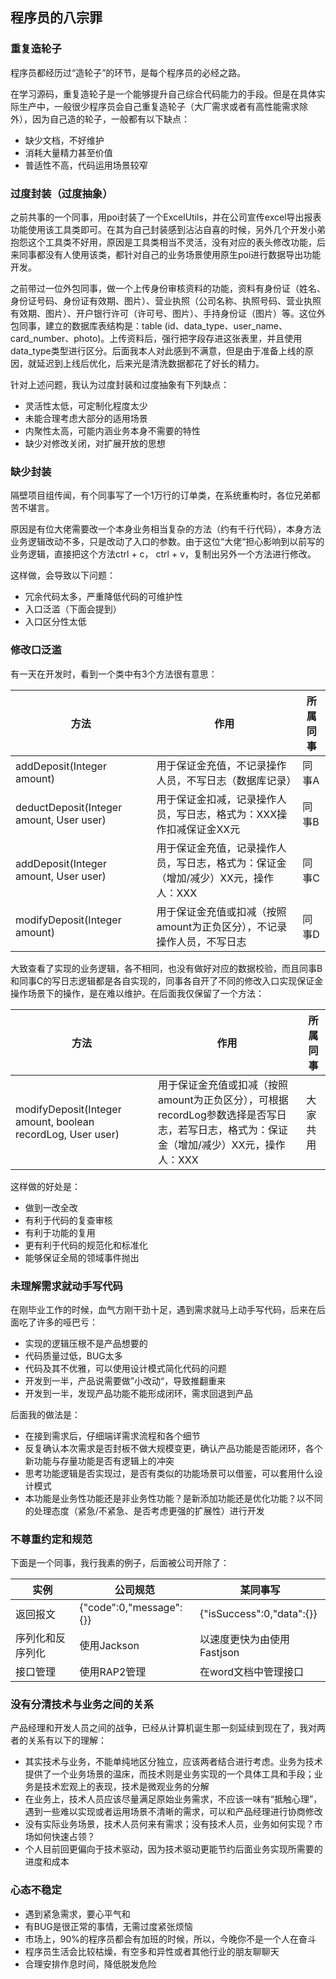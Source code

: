 ## 程序员的八宗罪

### 重复造轮子

程序员都经历过“造轮子”的环节，是每个程序员的必经之路。

在学习源码，重复造轮子是一个能够提升自己综合代码能力的手段。但是在具体实际生产中，一般很少程序员会自己重复造轮子（大厂需求或者有高性能需求除外），因为自己造的轮子，一般都有以下缺点：

- 缺少文档，不好维护
- 消耗大量精力甚至价值
- 普适性不高，代码运用场景较窄

### 过度封装（过度抽象）

之前共事的一个同事，用poi封装了一个ExcelUtils，并在公司宣传excel导出报表功能使用该工具类即可。在其为自己封装感到沾沾自喜的时候，另外几个开发小弟抱怨这个工具类不好用，原因是工具类相当不灵活，没有对应的表头修改功能，后来同事都没有人使用该类，都针对自己的业务场景使用原生poi进行数据导出功能开发。

之前带过一位外包同事，做一个上传身份审核资料的功能，资料有身份证（姓名、身份证号码、身份证有效期、图片）、营业执照（公司名称、执照号码、营业执照有效期、图片）、开户银行许可（许可号、图片）、手持身份证（图片）等。这位外包同事，建立的数据库表结构是：table (id、data_type、user_name、card_number、photo)。上传资料后，强行把字段存进这张表里，并且使用data_type类型进行区分。后面我本人对此感到不满意，但是由于准备上线的原因，就延迟到上线后优化，后来光是清洗数据都花了好长的精力。

针对上述问题，我认为过度封装和过度抽象有下列缺点：

- 灵活性太低，可定制化程度太少
- 未能合理考虑大部分的适用场景
- 内聚性太高，可能内涵业务本身不需要的特性
- 缺少对修改关闭，对扩展开放的思想

### 缺少封装

隔壁项目组传闻，有个同事写了一个1万行的订单类，在系统重构时，各位兄弟都苦不堪言。

原因是有位大佬需要改一个本身业务相当复杂的方法（约有千行代码），本身方法业务逻辑改动不多，只是改动了入口的参数。由于这位“大佬“担心影响到以前写的业务逻辑，直接把这个方法ctrl + c， ctrl + v，复制出另外一个方法进行修改。

这样做，会导致以下问题：

- 冗余代码太多，严重降低代码的可维护性
- 入口泛滥（下面会提到）
- 入口区分性太低

### 修改口泛滥

有一天在开发时，看到一个类中有3个方法很有意思：

| 方法                                     | 作用                                                         | 所属同事 |
| ---------------------------------------- | ------------------------------------------------------------ | -------- |
| addDeposit(Integer amount)               | 用于保证金充值，不记录操作人员，不写日志（数据库记录）       | 同事A    |
| deductDeposit(Integer amount, User user) | 用于保证金扣减，记录操作人员，写日志，格式为：XXX操作扣减保证金XX元 | 同事B    |
| addDeposit(Integer amount, User user)    | 用于保证金充值，记录操作人员，写日志，格式为：保证金（增加/减少）XX元，操作人：XXX | 同事C    |
| modifyDeposit(Integer amount)            | 用于保证金充值或扣减（按照amount为正负区分），不记录操作人员，不写日志 | 同事D    |

大致查看了实现的业务逻辑，各不相同，也没有做好对应的数据校验，而且同事B和同事C的写日志逻辑都是各自实现的，同事各自开了不同的修改入口实现保证金操作场景下的操作，是在难以维护。在后面我仅保留了一个方法：

| 方法                                                        | 作用                                                         | 所属同事 |
| ----------------------------------------------------------- | ------------------------------------------------------------ | -------- |
| modifyDeposit(Integer amount, boolean recordLog, User user) | 用于保证金充值或扣减（按照amount为正负区分），可根据recordLog参数选择是否写日志，若写日志，格式为：保证金（增加/减少）XX元，操作人：XXX | 大家共用 |

这样做的好处是：

- 做到一改全改
- 有利于代码的复查审核
- 有利于功能的复用
- 更有利于代码的规范化和标准化
- 能够保证全局的领域事件抛出

### 未理解需求就动手写代码

在刚毕业工作的时候，血气方刚干劲十足，遇到需求就马上动手写代码，后来在后面吃了许多的哑巴亏：

- 实现的逻辑压根不是产品想要的
- 代码质量过低，BUG太多
- 代码及其不优雅，可以使用设计模式简化代码的问题
- 开发到一半，产品说需要做”小改动“，导致推翻重来
- 开发到一半，发现产品功能不能形成闭环，需求回退到产品

后面我的做法是：

- 在接到需求后，仔细端详需求流程和各个细节
- 反复确认本次需求是否封板不做大规模变更，确认产品功能是否能闭环，各个新功能与存量功能是否有逻辑上的冲突
- 思考功能逻辑是否实现过，是否有类似的功能场景可以借鉴，可以套用什么设计模式
- 本功能是业务性功能还是非业务性功能？是新添加功能还是优化功能？以不同的处理态度（紧急/不紧急、是否考虑更强的扩展性）进行开发

### 不尊重约定和规范

下面是一个同事，我行我素的例子，后面被公司开除了：

| 实例             | 公司规范                | 某同事写                   |
| ---------------- | ----------------------- | -------------------------- |
| 返回报文         | {"code":0,"message":{}} | {"isSuccess":0,"data":{}}  |
| 序列化和反序列化 | 使用Jackson             | 以速度更快为由使用Fastjson |
| 接口管理         | 使用RAP2管理            | 在word文档中管理接口       |

### 没有分清技术与业务之间的关系

产品经理和开发人员之间的战争，已经从计算机诞生那一刻延续到现在了，我对两者的关系有以下的理解：

- 其实技术与业务，不能单纯地区分独立，应该两者结合进行考虑。业务为技术提供了一个业务场景的温床，而技术则是业务实现的一个具体工具和手段；业务是技术宏观上的表现，技术是微观业务的分解
- 在业务上，技术人员应该尽量满足原始业务需求，不应该一味有“抵触心理”，遇到一些难以实现或者运用场景不清晰的需求，可以和产品经理进行协商修改
- 没有实际业务场景，技术人员何来有需求；没有技术人员，业务如何实现？市场如何快速占领？
- 个人目前回更偏向于技术驱动，因为技术驱动更能节约后面业务实现所需要的进度和成本

### 心态不稳定

- 遇到紧急需求，要心平气和
- 有BUG是很正常的事情，无需过度紧张烦恼
- 市场上，90%的程序员都会有加班的时候，所以，今晚你不是一个人在奋斗
- 程序员生活会比较枯燥，有空多和异性或者其他行业的朋友聊聊天
- 合理安排作息时间，降低脱发危险